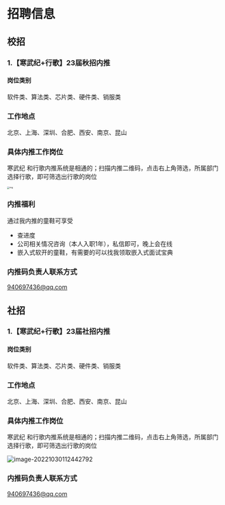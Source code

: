 # 招聘信息

## 校招

### 1.【寒武纪+行歌】23届秋招内推

#### 岗位类别

软件类、算法类、芯片类、硬件类、销服类

### 工作地点

北京、上海、深圳、合肥、西安、南京、昆山

### 具体内推工作岗位

寒武纪 和行歌内推系统是相通的；扫描内推二维码，点击右上角筛选，所属部门选择行歌，即可筛选出行歌的岗位

<img src="https://docimg4.docs.qq.com/image/PnoDx3sjKQaIipQtFr_lhQ.jpeg?w=750&h=1334" alt="img" style="zoom: 33%;" />

### 内推福利

通过我内推的童鞋可享受

- 查进度
- 公司相关情况咨询（本人入职1年），私信即可，晚上会在线
- 嵌入式软开的童鞋，有需要的可以找我领取嵌入式面试宝典

### 内推码负责人联系方式

940697436@qq.com



## 社招

### 1.【寒武纪+行歌】23届社招内推

#### 岗位类别

软件类、算法类、芯片类、硬件类、销服类

### 工作地点

北京、上海、深圳、合肥、西安、南京、昆山

### 具体内推工作岗位

寒武纪 和行歌内推系统是相通的；扫描内推二维码，点击右上角筛选，所属部门选择行歌，即可筛选出行歌的岗位

![image-20221030112442792](C:\Users\DELL\AppData\Roaming\Typora\typora-user-images\image-20221030112442792.png)

### 内推码负责人联系方式

940697436@qq.com
